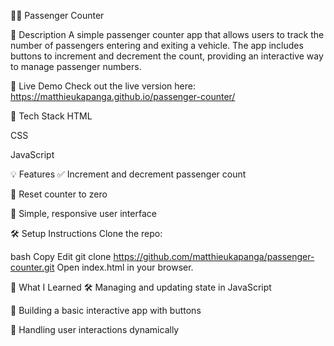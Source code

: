 🚶‍♂️ Passenger Counter

🌟 Description
A simple passenger counter app that allows users to track the number of passengers entering and exiting a vehicle. The app includes buttons to increment and decrement the count, providing an interactive way to manage passenger numbers.

🚀 Live Demo
Check out the live version here: https://matthieukapanga.github.io/passenger-counter/

🔧 Tech Stack
HTML

CSS

JavaScript

💡 Features
✅ Increment and decrement passenger count

🔄 Reset counter to zero

🎯 Simple, responsive user interface

🛠️ Setup Instructions
Clone the repo:

bash
Copy
Edit
git clone https://github.com/matthieukapanga/passenger-counter.git
Open index.html in your browser.

🧠 What I Learned
🛠️ Managing and updating state in JavaScript

🎯 Building a basic interactive app with buttons

🔄 Handling user interactions dynamically
